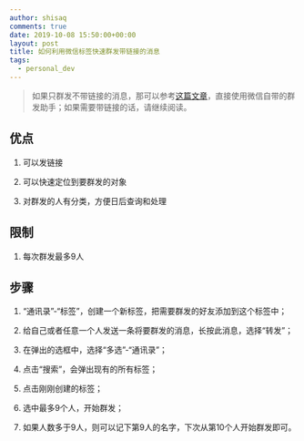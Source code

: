 ```yaml
---
author: shisaq
comments: true
date: 2019-10-08 15:50:00+00:00
layout: post
title: 如何利用微信标签快速群发带链接的消息
tags:
  - personal_dev
---
```


> 如果只群发不带链接的消息，那可以参考[这篇文章](/personal_dev/2019/10/08/how-to-send-wechat-group-messeges.html)，直接使用微信自带的群发助手；如果需要带链接的话，请继续阅读。

## 优点

1. 可以发链接

2. 可以快速定位到要群发的对象

3. 对群发的人有分类，方便日后查询和处理

## 限制

1. 每次群发最多9人

## 步骤

1. “通讯录”-“标签”，创建一个新标签，把需要群发的好友添加到这个标签中；

2. 给自己或者任意一个人发送一条将要群发的消息，长按此消息，选择“转发”；

3. 在弹出的选框中，选择“多选”-“通讯录”；

4. 点击“搜索”，会弹出现有的所有标签；

5. 点击刚刚创建的标签；

6. 选中最多9个人，开始群发；

7. 如果人数多于9人，则可以记下第9人的名字，下次从第10个人开始群发即可。

